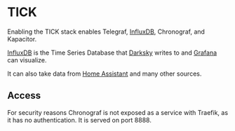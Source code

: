 # TICK

Enabling the TICK stack enables Telegraf, [InfluxDB](https://www.influxdata.com/time-series-platform/influxdb/), Chronograf, and Kapacitor.

[InfluxDB](https://www.influxdata.com/time-series-platform/influxdb/) is the Time Series Database that [Darksky](software/darksky) writes to and [Grafana](software/grafana) can visualize.

It can also take data from [Home Assistant](software/homeassistant) and many other sources.

## Access

For security reasons Chronograf is not exposed as a service with Traefik, as it has no authentication. It is served on port 8888.
